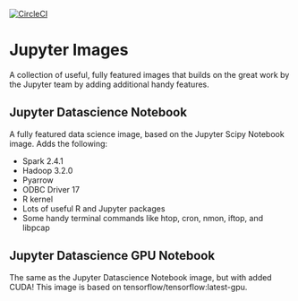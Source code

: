 [![CircleCI](https://circleci.com/gh/colibridigital/jupyter-images.svg?style=svg)](https://circleci.com/gh/colibridigital/jupyter-images)

# Jupyter Images
A collection of useful, fully featured images that builds on the great work by the Jupyter team by adding additional handy features.

## Jupyter Datascience Notebook
A fully featured data science image, based on the Jupyter Scipy Notebook image.  Adds the following:
* Spark 2.4.1
* Hadoop 3.2.0
* Pyarrow
* ODBC Driver 17
* R kernel
* Lots of useful R and Jupyter packages
* Some handy terminal commands like htop, cron, nmon, iftop, and libpcap

## Jupyter Datascience GPU Notebook
The same as the Jupyter Datascience Notebook image, but with added CUDA!  This image is based on tensorflow/tensorflow:latest-gpu.